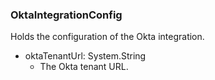 ### OktaIntegrationConfig
Holds the configuration of the Okta integration.

- oktaTenantUrl: System.String
  - The Okta tenant URL.
